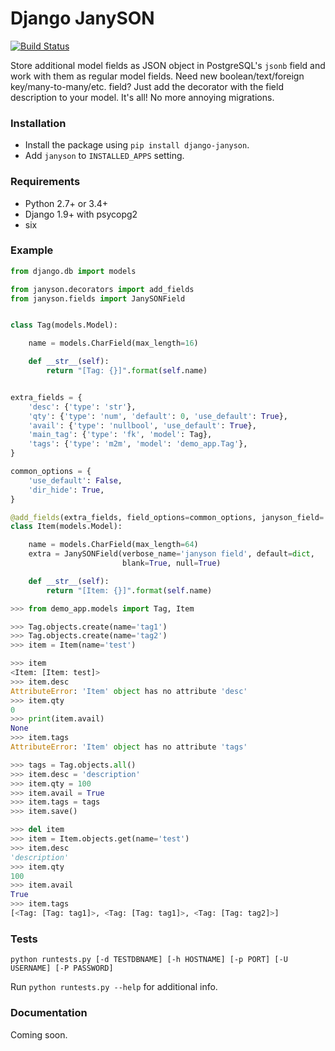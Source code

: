 Django JanySON
==============

[![Build Status](https://travis-ci.org/un-def/django-janyson.svg?branch=master)](https://travis-ci.org/un-def/django-janyson)

Store additional model fields as JSON object in PostgreSQL's `jsonb` field and work with them as regular model fields. Need new boolean/text/foreign key/many-to-many/etc. field? Just add the decorator with the field description to your model. It's all! No more annoying migrations.


### Installation

* Install the package using `pip install django-janyson`.
* Add `janyson` to `INSTALLED_APPS` setting.


### Requirements

* Python 2.7+ or 3.4+
* Django 1.9+ with psycopg2
* six


### Example

```python
from django.db import models

from janyson.decorators import add_fields
from janyson.fields import JanySONField


class Tag(models.Model):

    name = models.CharField(max_length=16)

    def __str__(self):
        return "[Tag: {}]".format(self.name)


extra_fields = {
    'desc': {'type': 'str'},
    'qty': {'type': 'num', 'default': 0, 'use_default': True},
    'avail': {'type': 'nullbool', 'use_default': True},
    'main_tag': {'type': 'fk', 'model': Tag},
    'tags': {'type': 'm2m', 'model': 'demo_app.Tag'},
}

common_options = {
    'use_default': False,
    'dir_hide': True,
}

@add_fields(extra_fields, field_options=common_options, janyson_field='extra')
class Item(models.Model):

    name = models.CharField(max_length=64)
    extra = JanySONField(verbose_name='janyson field', default=dict,
                         blank=True, null=True)

    def __str__(self):
        return "[Item: {}]".format(self.name)
```

```python
>>> from demo_app.models import Tag, Item

>>> Tag.objects.create(name='tag1')
>>> Tag.objects.create(name='tag2')
>>> item = Item(name='test')

>>> item
<Item: [Item: test]>
>>> item.desc
AttributeError: 'Item' object has no attribute 'desc'
>>> item.qty
0
>>> print(item.avail)
None
>>> item.tags
AttributeError: 'Item' object has no attribute 'tags'

>>> tags = Tag.objects.all()
>>> item.desc = 'description'
>>> item.qty = 100
>>> item.avail = True
>>> item.tags = tags
>>> item.save()

>>> del item
>>> item = Item.objects.get(name='test')
>>> item.desc
'description'
>>> item.qty
100
>>> item.avail
True
>>> item.tags
[<Tag: [Tag: tag1]>, <Tag: [Tag: tag1]>, <Tag: [Tag: tag2]>]
```

### Tests

`python runtests.py [-d TESTDBNAME] [-h HOSTNAME] [-p PORT] [-U USERNAME] [-P PASSWORD]`

Run `python runtests.py --help` for additional info.


### Documentation

Coming soon.

